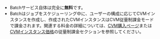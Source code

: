 [//]: # (chinagitpath:XXXXX)

* Batchサービス自体は完全に**無料**です。
* Batchはジョブをスケジューリング中に、ユーザーの構成に応じてCVMインスタンスを作成し、作成されたCVMインスタンスはCVM従量制課金モードで課金されます。関連する料金の詳細については、[CVM購入ページ](https://buy.cloud.tencent.com/cvm?tab=custom&regionId=1&step=1)または[CVMインスタンス価格](https://intl.cloud.tencent.com/document/product/213/2176)の従量制課金セクションを参照してください。

